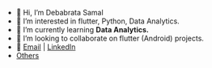 - 👋 Hi, I’m Debabrata Samal
- 👀 I’m interested in flutter, Python, Data Analytics.
- 🌱 I’m currently learning **Data Analytics.**
- 💞️ I’m looking to collaborate on flutter (Android) projects.
- 🔗 [Email](deba.dbs.bkt@gmail.com) | [LinkedIn](https://www.linkedin.com/in/deba33/)
- [Others](https://linktr.ee/debabratasamal)

<!---
deba33/deba33 is a ✨ special ✨ repository because its `README.md` (this file) appears on your GitHub profile.
You can click the Preview link to take a look at your changes.
--->
